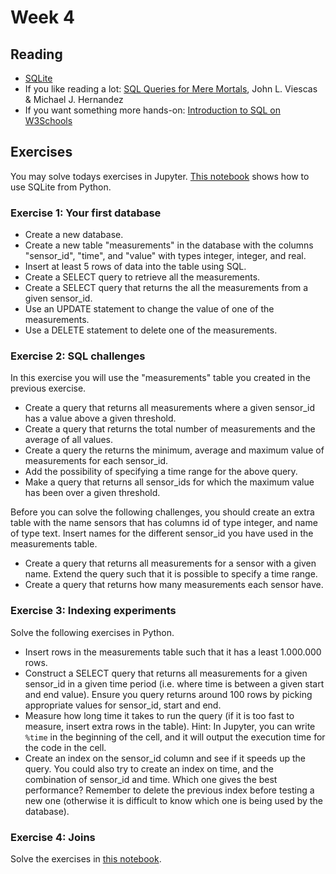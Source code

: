 # Week 4
## Reading
- [SQLite](https://www.sqlite.org/index.html)
- If you like reading a lot: [SQL Queries for Mere Mortals](https://www.google.com/search?ei=xpOEXeTCD4Kc_QbE5Y3oBg&q=sql+queries+for+mere+mortals+PDF&oq=sql+queries+for+mere+mortals+PDF&gs_l=psy-ab.3..0i71l8.0.0..4877...0.2..0.0.0.......0......gws-wiz.eUC5Vk5x3no&ved=0ahUKEwjkve--g9_kAhUCTt8KHcRyA20Q4dUDCAs&uact=5), John L. Viescas & Michael J. Hernandez
- If you want something more hands-on: [Introduction to SQL on W3Schools](https://www.w3schools.com/sql/sql_intro.asp)

## Exercises
You may solve todays exercises in Jupyter. [This notebook](https://github.com/patrickcording/02807-comp-tools/blob/master/docker/work/SQLite%20connection%20example.ipynb) shows how to use SQLite from Python.

### Exercise 1: Your first database
- Create a new database.
- Create a new table "measurements" in the database with the columns "sensor_id", "time", and "value" with types integer, integer, and real.
- Insert at least 5 rows of data into the table using SQL.
- Create a SELECT query to retrieve all the measurements.
- Create a SELECT query that returns the all the measurements from a given sensor_id.
- Use an UPDATE statement to change the value of one of the measurements.
- Use a DELETE statement to delete one of the measurements.

### Exercise 2: SQL challenges
In this exercise you will use the "measurements" table you created in the previous exercise.

- Create a query that returns all measurements where a given sensor_id has a value above a given threshold.
- Create a query that returns the total number of measurements and the average of all values.
- Create a query the returns the minimum, average and maximum value of measurements for each sensor_id.
- Add the possibility of specifying a time range for the above query.
- Make a query that returns all sensor_ids for which the maximum value has been over a given threshold.

Before you can solve the following challenges, you should create an extra table with the name sensors that has columns id of type integer, and name of type text. Insert names for the different sensor_id you have used in the measurements table.

- Create a query that returns all measurements for a sensor with a given name. Extend the query such that it is possible to specify a time range.
- Create a query that returns how many measurements each sensor have.

### Exercise 3: Indexing experiments
Solve the following exercises in Python.

- Insert rows in the measurements table such that it has a least 1.000.000 rows.
- Construct a SELECT query that returns all measurements for a given sensor_id in a given time period (i.e. where time is between a given start and end value). Ensure you query returns around 100 rows by picking appropriate
values for sensor_id, start and end.
- Measure how long time it takes to run the query (if it is too fast to measure, insert extra rows in the table). Hint: In Jupyter, you can write `%time` in the beginning of the cell, and it will output the execution time for the code in the cell.
- Create an index on the sensor_id column and see if it speeds up the query. You could also try to create an index on time, and the combination of sensor_id and time. Which one gives the best performance? Remember to delete the previous index before testing a new one (otherwise it is difficult to know which one is being used by the database).

### Exercise 4: Joins
Solve the exercises in [this notebook](https://github.com/patrickcording/02807-comp-tools/blob/master/docker/work/Week%204%20-%20Join%20exercises.ipynb).


